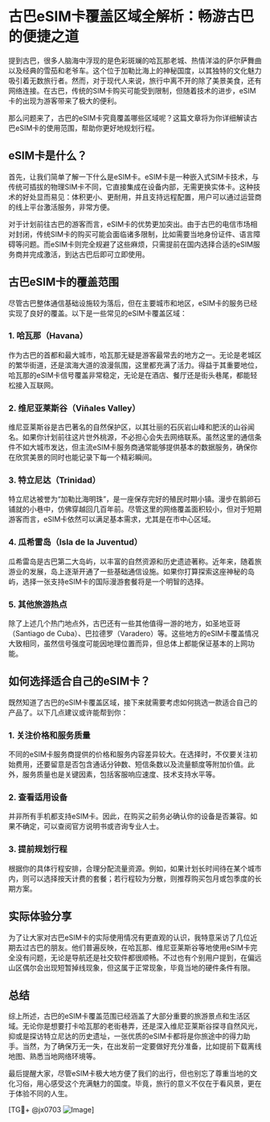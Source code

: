 # 古巴eSIM卡覆盖区域全解析：畅游古巴的便捷之道

提到古巴，很多人脑海中浮现的是色彩斑斓的哈瓦那老城、热情洋溢的萨尔萨舞曲以及经典的雪茄和老爷车。这个位于加勒比海上的神秘国度，以其独特的文化魅力吸引着无数旅行者。然而，对于现代人来说，旅行中离不开的除了美景美食，还有网络连接。在古巴，传统的SIM卡购买可能受到限制，但随着技术的进步，eSIM卡的出现为游客带来了极大的便利。

那么问题来了，古巴的eSIM卡究竟覆盖哪些区域呢？这篇文章将为你详细解读古巴eSIM卡的使用范围，帮助你更好地规划行程。

## eSIM卡是什么？

首先，让我们简单了解一下什么是eSIM卡。eSIM卡是一种嵌入式SIM卡技术，与传统可插拔的物理SIM卡不同，它直接集成在设备内部，无需更换实体卡。这种技术的好处显而易见：体积更小、更耐用，并且支持远程配置，用户可以通过运营商的线上平台激活服务，非常方便。

对于计划前往古巴的游客而言，eSIM卡的优势更加突出。由于古巴的电信市场相对封闭，传统SIM卡的购买可能会面临诸多限制，比如需要当地身份证件、语言障碍等问题。而eSIM卡则完全规避了这些麻烦，只需提前在国内选择合适的eSIM服务商并完成激活，到达古巴后即可立即使用。

## 古巴eSIM卡的覆盖范围

尽管古巴整体通信基础设施较为落后，但在主要城市和地区，eSIM卡的服务已经实现了良好的覆盖。以下是一些常见的eSIM卡覆盖区域：

### 1. 哈瓦那（Havana）
作为古巴的首都和最大城市，哈瓦那无疑是游客最常去的地方之一。无论是老城区的繁华街道，还是滨海大道的浪漫氛围，这里都充满了活力。得益于其重要地位，哈瓦那的eSIM卡信号覆盖非常稳定，无论是在酒店、餐厅还是街头巷尾，都能轻松接入互联网。

### 2. 维尼亚莱斯谷（Viñales Valley）
维尼亚莱斯谷是古巴著名的自然保护区，以其壮丽的石灰岩山峰和肥沃的山谷闻名。如果你计划前往这片世外桃源，不必担心会失去网络联系。虽然这里的通信条件不如大城市发达，但主流eSIM卡服务商通常能够提供基本的数据服务，确保你在欣赏美景的同时也能记录下每一个精彩瞬间。

### 3. 特立尼达（Trinidad）
特立尼达被誉为“加勒比海明珠”，是一座保存完好的殖民时期小镇。漫步在鹅卵石铺就的小巷中，仿佛穿越回几百年前。尽管这里的网络覆盖面积较小，但对于短期游客而言，eSIM卡依然可以满足基本需求，尤其是在市中心区域。

### 4. 瓜希雷岛（Isla de la Juventud）
瓜希雷岛是古巴第二大岛屿，以丰富的自然资源和历史遗迹著称。近年来，随着旅游业的发展，岛上逐渐开通了一些基础通信设施。如果你打算探索这座神秘的岛屿，选择一张支持eSIM卡的国际漫游套餐将是一个明智的选择。

### 5. 其他旅游热点
除了上述几个热门地点外，古巴还有一些其他值得一游的地方，如圣地亚哥（Santiago de Cuba）、巴拉德罗（Varadero）等。这些地方的eSIM卡覆盖情况大致相同，虽然信号强度可能因地理位置而异，但总体上都能保证基本的上网功能。

## 如何选择适合自己的eSIM卡？

既然知道了古巴的eSIM卡覆盖区域，接下来就需要考虑如何挑选一款适合自己的产品了。以下几点建议或许能帮到你：

### 1. 关注价格和服务质量
不同的eSIM卡服务商提供的价格和服务内容差异较大。在选择时，不仅要关注初始费用，还要留意是否包含通话分钟数、短信条数以及流量额度等附加价值。此外，服务质量也是关键因素，包括客服响应速度、技术支持水平等。

### 2. 查看适用设备
并非所有手机都支持eSIM卡。因此，在购买之前务必确认你的设备是否兼容。如果不确定，可以查阅官方说明书或咨询专业人士。

### 3. 提前规划行程
根据你的具体行程安排，合理分配流量资源。例如，如果计划长时间待在某个城市内，则可以选择按天计费的套餐；若行程较为分散，则推荐购买包月或包季度的长期方案。

## 实际体验分享

为了让大家对古巴eSIM卡的实际使用情况有更直观的认识，我特意采访了几位近期去过古巴的朋友。他们普遍反映，在哈瓦那、维尼亚莱斯谷等地使用eSIM卡完全没有问题，无论是导航还是社交软件都很顺畅。不过也有个别用户提到，在偏远山区偶尔会出现短暂掉线现象，但这属于正常现象，毕竟当地的硬件条件有限。

## 总结

综上所述，古巴的eSIM卡覆盖范围已经涵盖了大部分重要的旅游景点和生活区域。无论你是想要打卡哈瓦那的老街巷弄，还是深入维尼亚莱斯谷探寻自然风光，抑或是探访特立尼达的历史遗址，一张优质的eSIM卡都将是你旅途中的得力助手。当然，为了确保万无一失，在出发前一定要做好充分准备，比如提前下载离线地图、熟悉当地网络环境等。

最后提醒大家，尽管eSIM卡极大地方便了我们的出行，但也别忘了尊重当地的文化习俗，用心感受这个充满魅力的国度。毕竟，旅行的意义不仅在于看风景，更在于体验不同的人生。

[TG💪+ @jx0703 ![Image](https://github.com/user-attachments/assets/dbca1d08-cadb-493c-b0ec-ad6f7a83f270)]